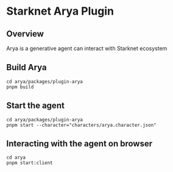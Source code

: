 # Starknet Arya Plugin

## Overview

Arya is a generative agent can interact with Starknet ecosystem

## Build Arya

```
cd arya/packages/plugin-arya
pnpm build
```

## Start the agent

```
cd arya/packages/plugin-arya
pnpm start --character="characters/arya.character.json"
```

## Interacting with the agent on browser

```
cd arya
pnpm start:client
```
